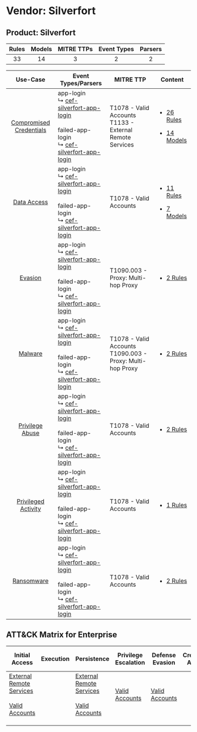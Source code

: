 Vendor: Silverfort
==================
Product: Silverfort
-------------------
| Rules | Models | MITRE TTPs | Event Types | Parsers |
|:-----:|:------:|:----------:|:-----------:|:-------:|
|  33   |   14   |     3      |      2      |    2    |

|                                  Use-Case                                  | Event Types/Parsers                                                                                                                                                                                             | MITRE TTP                                                        | Content                                                                                                                    |
|:--------------------------------------------------------------------------:| --------------------------------------------------------------------------------------------------------------------------------------------------------------------------------------------------------------- | ---------------------------------------------------------------- | -------------------------------------------------------------------------------------------------------------------------- |
| [Compromised Credentials](../../../UseCases/uc_compromised_credentials.md) |  app-login<br> ↳ [cef-silverfort-app-login](Parsers/parserContent_cef-silverfort-app-login.md)<br><br> failed-app-login<br> ↳ [cef-silverfort-app-login](Parsers/parserContent_cef-silverfort-app-login.md)<br> | T1078 - Valid Accounts<br>T1133 - External Remote Services<br>   | [<ul><li>26 Rules</li></ul><ul><li>14 Models</li></ul>](Rules_Models/r_m_silverfort_silverfort_Compromised_Credentials.md) |
|             [Data Access](../../../UseCases/uc_data_access.md)             |  app-login<br> ↳ [cef-silverfort-app-login](Parsers/parserContent_cef-silverfort-app-login.md)<br><br> failed-app-login<br> ↳ [cef-silverfort-app-login](Parsers/parserContent_cef-silverfort-app-login.md)<br> | T1078 - Valid Accounts<br>                                       | [<ul><li>11 Rules</li></ul><ul><li>7 Models</li></ul>](Rules_Models/r_m_silverfort_silverfort_Data_Access.md)              |
|                 [Evasion](../../../UseCases/uc_evasion.md)                 |  app-login<br> ↳ [cef-silverfort-app-login](Parsers/parserContent_cef-silverfort-app-login.md)<br><br> failed-app-login<br> ↳ [cef-silverfort-app-login](Parsers/parserContent_cef-silverfort-app-login.md)<br> | T1090.003 - Proxy: Multi-hop Proxy<br>                           | [<ul><li>2 Rules</li></ul>](Rules_Models/r_m_silverfort_silverfort_Evasion.md)                                             |
|                 [Malware](../../../UseCases/uc_malware.md)                 |  app-login<br> ↳ [cef-silverfort-app-login](Parsers/parserContent_cef-silverfort-app-login.md)<br><br> failed-app-login<br> ↳ [cef-silverfort-app-login](Parsers/parserContent_cef-silverfort-app-login.md)<br> | T1078 - Valid Accounts<br>T1090.003 - Proxy: Multi-hop Proxy<br> | [<ul><li>2 Rules</li></ul>](Rules_Models/r_m_silverfort_silverfort_Malware.md)                                             |
|         [Privilege Abuse](../../../UseCases/uc_privilege_abuse.md)         |  app-login<br> ↳ [cef-silverfort-app-login](Parsers/parserContent_cef-silverfort-app-login.md)<br><br> failed-app-login<br> ↳ [cef-silverfort-app-login](Parsers/parserContent_cef-silverfort-app-login.md)<br> | T1078 - Valid Accounts<br>                                       | [<ul><li>2 Rules</li></ul>](Rules_Models/r_m_silverfort_silverfort_Privilege_Abuse.md)                                     |
|     [Privileged Activity](../../../UseCases/uc_privileged_activity.md)     |  app-login<br> ↳ [cef-silverfort-app-login](Parsers/parserContent_cef-silverfort-app-login.md)<br><br> failed-app-login<br> ↳ [cef-silverfort-app-login](Parsers/parserContent_cef-silverfort-app-login.md)<br> | T1078 - Valid Accounts<br>                                       | [<ul><li>1 Rules</li></ul>](Rules_Models/r_m_silverfort_silverfort_Privileged_Activity.md)                                 |
|              [Ransomware](../../../UseCases/uc_ransomware.md)              |  app-login<br> ↳ [cef-silverfort-app-login](Parsers/parserContent_cef-silverfort-app-login.md)<br><br> failed-app-login<br> ↳ [cef-silverfort-app-login](Parsers/parserContent_cef-silverfort-app-login.md)<br> | T1078 - Valid Accounts<br>                                       | [<ul><li>2 Rules</li></ul>](Rules_Models/r_m_silverfort_silverfort_Ransomware.md)                                          |

ATT&CK Matrix for Enterprise
----------------------------
| Initial Access                                                                                                                                   | Execution | Persistence                                                                                                                                      | Privilege Escalation                                                | Defense Evasion                                                     | Credential Access | Discovery | Lateral Movement | Collection | Command and Control                                                                                                                       | Exfiltration | Impact |
| ------------------------------------------------------------------------------------------------------------------------------------------------ | --------- | ------------------------------------------------------------------------------------------------------------------------------------------------ | ------------------------------------------------------------------- | ------------------------------------------------------------------- | ----------------- | --------- | ---------------- | ---------- | ----------------------------------------------------------------------------------------------------------------------------------------- | ------------ | ------ |
| [External Remote Services](https://attack.mitre.org/techniques/T1133)<br><br>[Valid Accounts](https://attack.mitre.org/techniques/T1078)<br><br> |           | [External Remote Services](https://attack.mitre.org/techniques/T1133)<br><br>[Valid Accounts](https://attack.mitre.org/techniques/T1078)<br><br> | [Valid Accounts](https://attack.mitre.org/techniques/T1078)<br><br> | [Valid Accounts](https://attack.mitre.org/techniques/T1078)<br><br> |                   |           |                  |            | [Proxy: Multi-hop Proxy](https://attack.mitre.org/techniques/T1090/003)<br><br>[Proxy](https://attack.mitre.org/techniques/T1090)<br><br> |              |        |